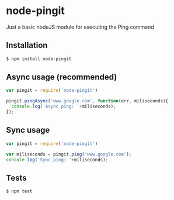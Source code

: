 # node-pingit
Just a basic nodeJS module for executing the Ping command
 
Installation
------------

``` bash
$ npm install node-pingit
```

Async usage (recommended)
---------

```js
var pingit = require('node-pingit')

pingit.pingAsync('www.google.com', function(err, miliseconds){
  console.log('Async ping: '+miliseconds); 
});
```

Sync usage
---------

```js
var pingit = require('node-pingit')

var miliseconds = pingit.ping('www.google.com');
console.log('Sync ping: '+miliseconds); 
```

Tests
-----

``` bash
$ npm test
```